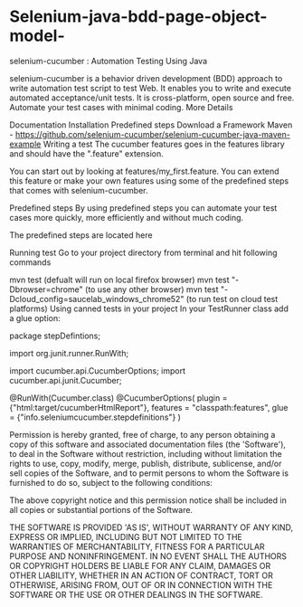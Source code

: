 # Selenium-java-bdd-page-object-model-

selenium-cucumber : Automation Testing Using Java

selenium-cucumber is a behavior driven development (BDD) approach to write automation test script to test Web. It enables you to write and execute automated acceptance/unit tests. It is cross-platform, open source and free. Automate your test cases with minimal coding. More Details

Documentation
Installation
Predefined steps
Download a Framework
Maven - https://github.com/selenium-cucumber/selenium-cucumber-java-maven-example
Writing a test
The cucumber features goes in the features library and should have the ".feature" extension.

You can start out by looking at features/my_first.feature. You can extend this feature or make your own features using some of the predefined steps that comes with selenium-cucumber.

Predefined steps
By using predefined steps you can automate your test cases more quickly, more efficiently and without much coding.

The predefined steps are located here

Running test
Go to your project directory from terminal and hit following commands

mvn test (defualt will run on local firefox browser)
mvn test "-Dbrowser=chrome" (to use any other browser)
mvn test "-Dcloud_config=saucelab_windows_chrome52" (to run test on cloud test platforms)
Using canned tests in your project
In your TestRunner class add a glue option:

package stepDefintions;

import org.junit.runner.RunWith;

import cucumber.api.CucumberOptions;
import cucumber.api.junit.Cucumber;

@RunWith(Cucumber.class)
@CucumberOptions(
	plugin = {"html:target/cucumberHtmlReport"},
	features = "classpath:features",
	glue = {"info.seleniumcucumber.stepdefinitions"}
)


Permission is hereby granted, free of charge, to any person obtaining a copy of this software and associated documentation files (the 'Software'), to deal in the Software without restriction, including without limitation the rights to use, copy, modify, merge, publish, distribute, sublicense, and/or sell copies of the Software, and to permit persons to whom the Software is furnished to do so, subject to the following conditions:

The above copyright notice and this permission notice shall be included in all copies or substantial portions of the Software.

THE SOFTWARE IS PROVIDED 'AS IS', WITHOUT WARRANTY OF ANY KIND, EXPRESS OR IMPLIED, INCLUDING BUT NOT LIMITED TO THE WARRANTIES OF MERCHANTABILITY, FITNESS FOR A PARTICULAR PURPOSE AND NONINFRINGEMENT. IN NO EVENT SHALL THE AUTHORS OR COPYRIGHT HOLDERS BE LIABLE FOR ANY CLAIM, DAMAGES OR OTHER LIABILITY, WHETHER IN AN ACTION OF CONTRACT, TORT OR OTHERWISE, ARISING FROM, OUT OF OR IN CONNECTION WITH THE SOFTWARE OR THE USE OR OTHER DEALINGS IN THE SOFTWARE.
